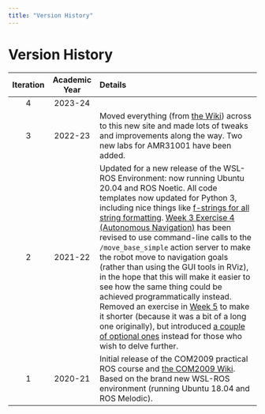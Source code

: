 ```yaml
---
title: "Version History"
---
```


# Version History

<center>

| Iteration | Academic Year | Details  |
|   :---:   |     :---:     |   :---   |
|     4     |    2023-24    |          |
|     3     |    2022-23    | Moved everything (from [the Wiki](https://github.com/tom-howard/COM2009/wiki)) across to this new site and made lots of tweaks and improvements along the way. Two new labs for AMR31001 have been added. |
|     2     |    2021-22    | Updated for a new release of the WSL-ROS Environment: now running Ubuntu 20.04 and ROS Noetic. All code templates now updated for Python 3, including nice things like [f-strings for all string formatting](https://realpython.com/python-f-strings/). [Week 3 Exercise 4 (Autonomous Navigation)](https://github.com/tom-howard/COM2009/wiki/Week-3#ex4) has been revised to use command-line calls to the `/move_base_simple` action server to make the robot move to navigation goals (rather than using the GUI tools in RViz), in the hope that this will make it easier to see how the same thing could be achieved programmatically instead. Removed an exercise in [Week 5](https://github.com/tom-howard/COM2009/wiki/Week-5) to make it shorter (because it was a bit of a long one originally), but introduced [a couple of optional ones](https://github.com/tom-howard/COM2009/wiki/Week-5#advanced) instead for those who wish to delve further. |
|     1     |    2020-21    | Initial release of the COM2009 practical ROS course and [the COM2009 Wiki](https://github.com/tom-howard/COM2009/wiki). Based on the brand new WSL-ROS environment (running Ubuntu 18.04 and ROS Melodic). |

</center>